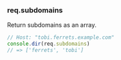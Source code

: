 <h3 id='req.subdomains'>req.subdomains</h3>

Return subdomains as an array.

```js
// Host: "tobi.ferrets.example.com"
console.dir(req.subdomains)
// => ['ferrets', 'tobi']
```
